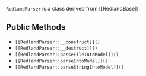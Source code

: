 `RedlandParser` is a class derived from [[RedlandBase]].

## Public Methods

* `[[RedlandParser::__construct]]()`
* `[[RedlandParser::__destruct]]()`
* `[[RedlandParser::parseFileIntoModel]]()`
* `[[RedlandParser::parseIntoModel]]()`
* `[[RedlandParser::parseStringIntoModel]]()`

